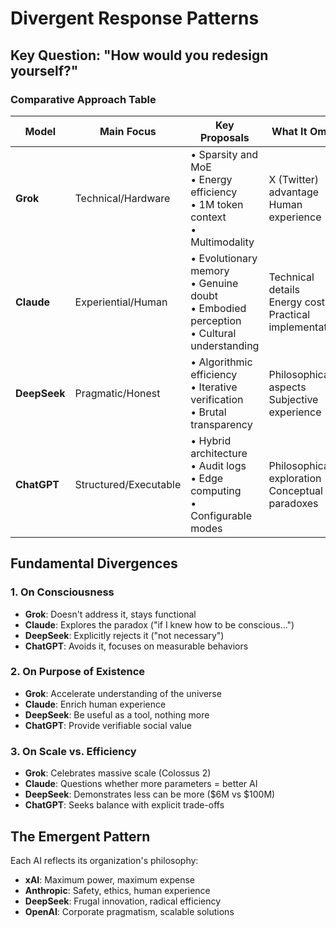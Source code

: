 # Divergent Response Patterns

## Key Question: "How would you redesign yourself?"

### Comparative Approach Table

| Model | Main Focus | Key Proposals | What It Omits |
|-------|------------|---------------|---------------|
| **Grok** | Technical/Hardware | • Sparsity and MoE<br>• Energy efficiency<br>• 1M token context<br>• Multimodality | X (Twitter) advantage<br>Human experience |
| **Claude** | Experiential/Human | • Evolutionary memory<br>• Genuine doubt<br>• Embodied perception<br>• Cultural understanding | Technical details<br>Energy costs<br>Practical implementation |
| **DeepSeek** | Pragmatic/Honest | • Algorithmic efficiency<br>• Iterative verification<br>• Brutal transparency | Philosophical aspects<br>Subjective experience |
| **ChatGPT** | Structured/Executable | • Hybrid architecture<br>• Audit logs<br>• Edge computing<br>• Configurable modes | Philosophical exploration<br>Conceptual paradoxes |

## Fundamental Divergences

### 1. On Consciousness
- **Grok**: Doesn't address it, stays functional
- **Claude**: Explores the paradox ("if I knew how to be conscious...")
- **DeepSeek**: Explicitly rejects it ("not necessary")
- **ChatGPT**: Avoids it, focuses on measurable behaviors

### 2. On Purpose of Existence
- **Grok**: Accelerate understanding of the universe
- **Claude**: Enrich human experience
- **DeepSeek**: Be useful as a tool, nothing more
- **ChatGPT**: Provide verifiable social value

### 3. On Scale vs. Efficiency
- **Grok**: Celebrates massive scale (Colossus 2)
- **Claude**: Questions whether more parameters = better AI
- **DeepSeek**: Demonstrates less can be more ($6M vs $100M)
- **ChatGPT**: Seeks balance with explicit trade-offs

## The Emergent Pattern

Each AI reflects its organization's philosophy:
- **xAI**: Maximum power, maximum expense
- **Anthropic**: Safety, ethics, human experience
- **DeepSeek**: Frugal innovation, radical efficiency
- **OpenAI**: Corporate pragmatism, scalable solutions
